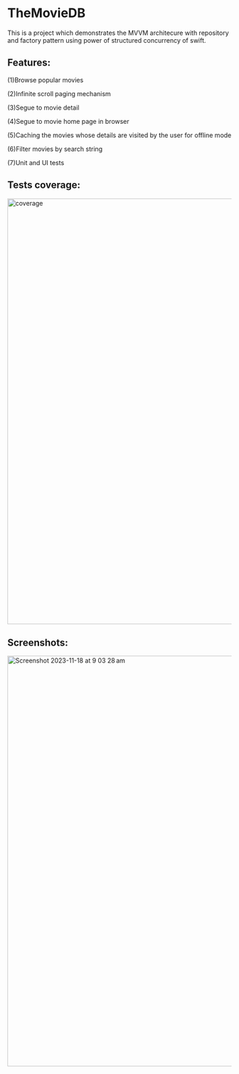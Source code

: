 # TheMovieDB
This is a project which demonstrates the MVVM architecure with repository and factory pattern using power of structured concurrency of swift.

## Features:

(1)Browse popular movies

(2)Infinite scroll paging mechanism

(3)Segue to movie detail

(4)Segue to movie home page in browser

(5)Caching the movies whose details are visited by the user for offline mode

(6)Filter movies by search string

(7)Unit and UI tests


## Tests coverage:


<img width="957" alt="coverage" src="https://github.com/Zulqurnain24/TheMovieDB/assets/6280238/6d22e94f-3c29-4e50-bd7f-b8120ac33a7e">


## Screenshots:

<img width="923" alt="Screenshot 2023-11-18 at 9 03 28 am" src="https://github.com/Zulqurnain24/TheMovieDB/assets/6280238/2d3b36f4-4fbc-4771-b983-2fe7ddc6e222">

